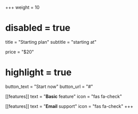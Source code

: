 +++
weight = 10
# disabled = true

title = "Starting plan"
subtitle = "starting at"

price = "$20"
# highlight = true

button_text = "Start now"
button_url = "#"

[[features]]
  text = "**Basic** feature"
  icon = "fas fa-check"

[[features]]
  text = "**Email** support"
  icon = "fas fa-check"
+++
